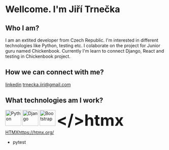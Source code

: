 # Wellcome. I'm Jiří Trnečka
## Who I am?
I am an extited developer from Czech Republic. I'm interested in different technologies like Python, testing etc.
I colaborate on the project for Junior guru named Chickenbook.
Currently I'm learn to connect Django, React and testing in Chickenbook project.
## How we can connect with me?
[linkedin](www.linkedin.com/in/jiritrnecka)
trnecka.jiri@gmail.com
## What technologies am I work?
[<img src="https://s3.dualstack.us-east-2.amazonaws.com/pythondotorg-assets/media/community/logos/python-logo-only.png" height="50" alt="Python">](https://www.python.org/)
[<img src="https://static.djangoproject.com/img/logos/django-logo-positive.png" height="50" alt="Django">](https://www.djangoproject.com/)
[<img src="https://avatars.githubusercontent.com/u/2918581?s=200&v=4" height="50" alt="Bootstrap">](https://getbootstrap.com/)
<a href="https://htmx.org/" style="text-decoration: none; font-size: 50px; font-weight: bold;"><<b>/</b>>htmx</a>
[HTMX](https://htmx.org/)https://htmx.org/
* pytest
